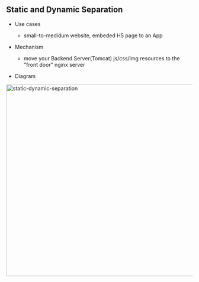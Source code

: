 ## Static and Dynamic Separation

- Use cases
  - small-to-medidum website, embeded H5 page to an App

- Mechanism
  - move your Backend Server(Tomcat) js/css/img resources to the "front door" nginx server

- Diagram
<img width="519" alt="static-dynamic-separation" src="https://github.com/tjcchen/nginx-best-practice/assets/6133656/6b85449b-2b1d-47e8-8a48-d543509ba802">

